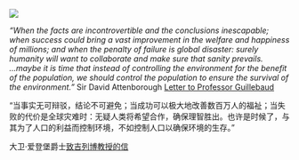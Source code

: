 ![](https://www.vhemt.org/wewin.gif)

*“When the facts are incontrovertible and the conclusions inescapable; when success could bring a vast improvement in the welfare and happiness of millions; and when the penalty of failure is global disaster: surely humanity will want to collaborate and make sure that sanity prevails. ...maybe it is time that instead of controlling the environment for the benefit of the population, we should control the population to ensure the survival of the environment.”* Sir David Attenborough [Letter to Professor Guillebaud](http://www.ecotimecapsule.com/attenborough.html)

“当事实无可辩驳，结论不可避免；当成功可以极大地改善数百万人的福祉；当失败的代价是全球灾难时：无疑人类将希望合作，确保理智胜出。也许是时候了，与其为了人口的利益而控制环境，不如控制人口以确保环境的生存。”

大卫·爱登堡爵士[致吉列博教授的信](http://www.ecotimecapsule.com/attenborough.html)

